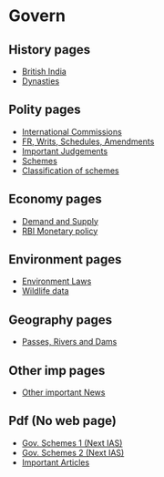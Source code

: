 # Govern

## History pages
- <a href="british_india.html">British India</a>
- <a href="dynasties.html">Dynasties</a>

## Polity pages
- <a href="commissions.html">International Commissions</a>
- <a href="constitution.html">FR, Writs, Schedules, Amendments</a>
- <a href="judgements.html">Important Judgements</a>
- <a href="schemes.html">Schemes</a>
- <a href="schemes_goi.html">Classification of schemes</a>

## Economy pages
- <a href="economy.html">Demand and Supply</a>
- <a href="monetary.html">RBI Monetary policy</a>

## Environment pages
- <a href="environment.html">Environment Laws</a>
- <a href="wildlife.html">Wildlife data</a>

## Geography pages
- <a href="geography.html">Passes, Rivers and Dams</a>

## Other imp pages
- <a href="imp.html">Other important News</a>

## Pdf (No web page)
- <a href="pdf/gov_schemes_1.pdf">Gov. Schemes 1 (Next IAS)</a>
- <a href="pdf/gov_schemes_2.pdf">Gov. Schemes 2 (Next IAS)</a>
- <a href="pdf/imp_articles.pdf">Important Articles</a>